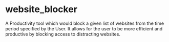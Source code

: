 # website_blocker
A Productivity tool which would block a given list of websites from the time period specified by the User. It allows for the user 
to be more efficient and productive by blocking access to distracting websites. 

